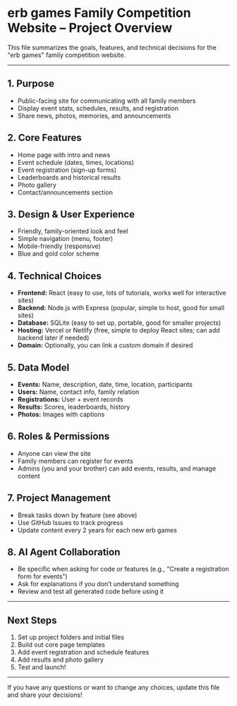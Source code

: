 # erb games Family Competition Website – Project Overview

This file summarizes the goals, features, and technical decisions for the "erb games" family competition website.

---

## 1. Purpose

- Public-facing site for communicating with all family members
- Display event stats, schedules, results, and registration
- Share news, photos, memories, and announcements

## 2. Core Features

- Home page with intro and news
- Event schedule (dates, times, locations)
- Event registration (sign-up forms)
- Leaderboards and historical results
- Photo gallery
- Contact/announcements section

## 3. Design & User Experience

- Friendly, family-oriented look and feel
- Simple navigation (menu, footer)
- Mobile-friendly (responsive)
- Blue and gold color scheme

## 4. Technical Choices

- **Frontend:** React (easy to use, lots of tutorials, works well for interactive sites)
- **Backend:** Node.js with Express (popular, simple to host, good for small sites)
- **Database:** SQLite (easy to set up, portable, good for smaller projects)
- **Hosting:** Vercel or Netlify (free, simple to deploy React sites; can add backend later if needed)
- **Domain:** Optionally, you can link a custom domain if desired

## 5. Data Model

- **Events:** Name, description, date, time, location, participants
- **Users:** Name, contact info, family relation
- **Registrations:** User + event records
- **Results:** Scores, leaderboards, history
- **Photos:** Images with captions

## 6. Roles & Permissions

- Anyone can view the site
- Family members can register for events
- Admins (you and your brother) can add events, results, and manage content

## 7. Project Management

- Break tasks down by feature (see above)
- Use GitHub Issues to track progress
- Update content every 2 years for each new erb games

## 8. AI Agent Collaboration

- Be specific when asking for code or features (e.g., "Create a registration form for events")
- Ask for explanations if you don’t understand something
- Review and test all generated code before using it

---

## Next Steps

1. Set up project folders and initial files
2. Build out core page templates
3. Add event registration and schedule features
4. Add results and photo gallery
5. Test and launch!

---

If you have any questions or want to change any choices, update this file and share your decisions!
